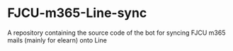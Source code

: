 # FJCU-m365-Line-sync
A repository containing the source code of the bot for syncing FJCU m365 mails (mainly for elearn) onto Line
